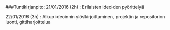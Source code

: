 ###Tuntikirjanpito:
21/01/2016 (2h) : Erilaisten ideoiden pyörittelyä

22/01/2016 (3h) : Alkup ideoinnin ylöskirjoittaminen, projektin ja repositorion luonti, gittiharjoittelua
